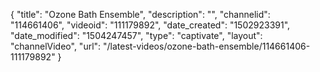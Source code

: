 {
    "title": "Ozone Bath Ensemble",
    "description": "",
    "channelid": "114661406",
    "videoid": "111179892",
    "date_created": "1502923391",
    "date_modified": "1504247457",
    "type": "captivate",
    "layout": "channelVideo",
    "url": "\/latest-videos\/ozone-bath-ensemble\/114661406-111179892"
}